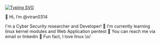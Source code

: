 [![Typing SVG](https://readme-typing-svg.herokuapp.com/?lines=Hi+!+I+am+VTran)](https://git.io/typing-svg)

👋 Hi, I’m @vtran0314

I'm a Cyber Security researcher and Developer!
    🍑 I'm currently learning linux kernel modules and Web Application pentest
    🍉 You can reach me via email or linkedin
    🍖 Fun fact, I love linux \o/
